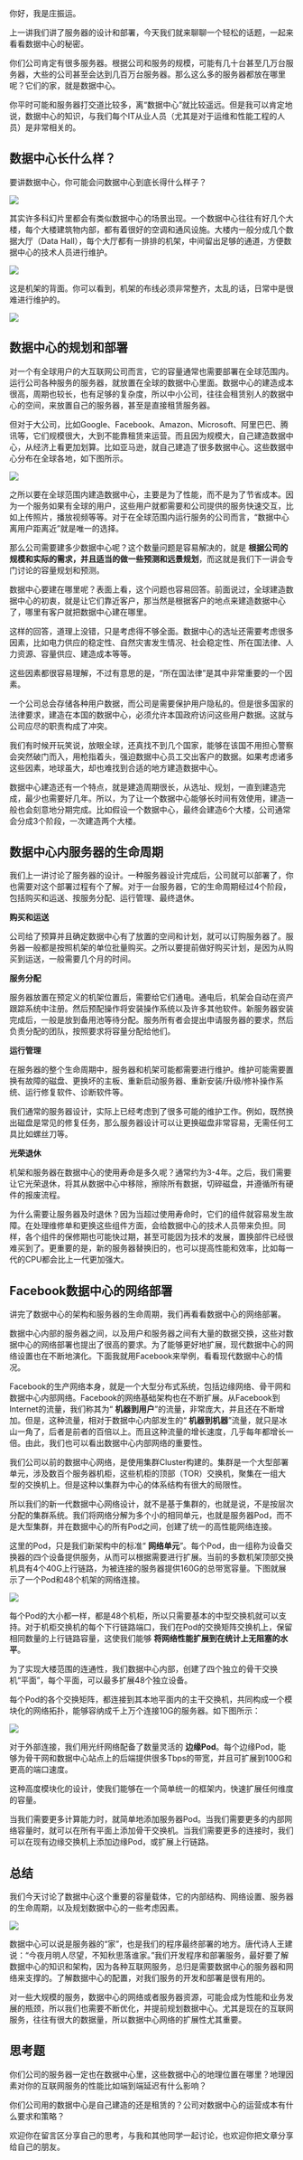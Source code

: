 你好，我是庄振运。

上一讲我们讲了服务器的设计和部署，今天我们就来聊聊一个轻松的话题，一起来看看数据中心的秘密。

你们公司肯定有很多服务器。根据公司和服务的规模，可能有几十台甚至几万台服务器，大些的公司甚至会达到几百万台服务器。那么这么多的服务器都放在哪里呢？它们的家，就是数据中心。

你平时可能和服务器打交道比较多，离“数据中心”就比较遥远。但是我可以肯定地说，数据中心的知识，与我们每个IT从业人员（尤其是对于运维和性能工程的人员）是非常相关的。

## 数据中心长什么样？

要讲数据中心，你可能会问数据中心到底长得什么样子？

![](https://static001.geekbang.org/resource/image/bb/45/bb828338451afc96bd56694422e25e45.png?wh=1142*571)

其实许多科幻片里都会有类似数据中心的场景出现。一个数据中心往往有好几个大楼，每个大楼建筑物内部，都有着很好的空调和通风设施。大楼内一般分成几个数据大厅（Data Hall），每个大厅都有一排排的机架，中间留出足够的通道，方便数据中心的技术人员进行维护。

![](https://static001.geekbang.org/resource/image/2b/0e/2b2ebaa87efdadd4f08ea5c2dfd05f0e.png?wh=1500*844)

这是机架的背面。你可以看到，机架的布线必须非常整齐，太乱的话，日常中是很难进行维护的。

![](https://static001.geekbang.org/resource/image/d5/ae/d580da6eb89261d102f994d8411542ae.png?wh=1142*642)

## 数据中心的规划和部署

对一个有全球用户的大互联网公司而言，它的容量通常也需要部署在全球范围内。运行公司各种服务的服务器，就放置在全球的数据中心里面。数据中心的建造成本很高，周期也较长，也有足够的复杂度，所以中小公司，往往会租赁别人的数据中心的空间，来放置自己的服务器，甚至是直接租赁服务器。

但对于大公司，比如Google、Facebook、Amazon、Microsoft、阿里巴巴、腾讯等，它们规模很大，大到不能靠租赁来运营。而且因为规模大，自己建造数据中心，从经济上看更加划算。比如亚马逊，就自己建造了很多数据中心。这些数据中心分布在全球各地，如下图所示。

![](https://static001.geekbang.org/resource/image/a8/e7/a8c407cb167bf1bfe8e61f49109dfce7.png?wh=1500*917)

之所以要在全球范围内建造数据中心，主要是为了性能，而不是为了节省成本。因为一个服务如果有全球的用户，这些用户就都需要和公司提供的服务快速交互，比如上传照片，播放视频等等。对于在全球范围内运行服务的公司而言，“数据中心离用户距离近”就是唯一的选择。

那么公司需要建多少数据中心呢？这个数量问题是容易解决的，就是 **根据公司的规模和实际的需求，并且适当的做一些预测和远景规划**，而这就是我们下一讲会专门讨论的容量规划和预测。

数据中心要建在哪里呢？表面上看，这个问题也容易回答。前面说过，全球建造数据中心的初衷，就是让它们靠近客户，那当然是根据客户的地点来建造数据中心了，哪里有客户就把数据中心建在哪里。

这样的回答，道理上没错，只是考虑得不够全面。数据中心的选址还需要考虑很多因素，比如电力供应的稳定性、自然灾害发生情况、社会稳定性、所在国法律、人力资源、容量供应、建造成本等等。

这些因素都很容易理解，不过有意思的是，“所在国法律”是其中非常重要的一个因素。

一个公司总会存储各种用户数据，而公司是需要保护用户隐私的。但是很多国家的法律要求，建造在本国的数据中心，必须允许本国政府访问这些用户数据。这就与公司应尽的职责构成了冲突。

我们有时候开玩笑说，放眼全球，还真找不到几个国家，能够在该国不用担心警察会突然破门而入，用枪指着头，强迫数据中心员工交出客户的数据。如果考虑诸多这些因素，地球虽大，却也难找到合适的地方建造数据中心。

数据中心建造还有一个特点，就是建造周期很长，从选址、规划，一直到建造完成，最少也需要好几年。所以，为了让一个数据中心能够长时间有效使用，建造一般也会刻意地分期完成。比如假设一个数据中心，最终会建造6个大楼，公司通常会分成3个阶段，一次建造两个大楼。

## 数据中心内服务器的生命周期

我们上一讲讨论了服务器的设计。一种服务器设计完成后，公司就可以部署了，你也需要对这个部署过程有个了解。对于一台服务器，它的生命周期经过4个阶段，包括购买和运送、按服务分配、运行管理、最终退休。

**购买和运送**

公司给了预算并且确定数据中心有了放置的空间和计划，就可以订购服务器了。服务器一般都是按照机架的单位批量购买。之所以要提前做好购买计划，是因为从购买到运送，一般需要几个月的时间。

**服务分配**

服务器放置在预定义的机架位置后，需要给它们通电。通电后，机架会自动在资产跟踪系统中注册。然后预配操作将安装操作系统以及许多其他软件。新服务器安装完成后，一般是放到备用池等待分配。服务所有者会提出申请服务器的要求，然后负责分配的团队，按照要求将容量分配给他们。

**运行管理**

在服务器的整个生命周期中，服务器和机架可能都需要进行维护。维护可能需要置换有故障的磁盘、更换坏的主板、重新启动服务器、重新安装/升级/修补操作系统、运行修复软件、诊断软件等。

我们通常的服务器设计，实际上已经考虑到了很多可能的维护工作。例如，既然换出磁盘是常见的修复任务，那么服务器设计可以让更换磁盘非常容易，无需任何工具比如螺丝刀等。

**光荣退休**

机架和服务器在数据中心的使用寿命是多久呢？通常约为3-4年。之后，我们需要让它光荣退休，将其从数据中心中移除，擦除所有数据，切碎磁盘，并遵循所有硬件的报废流程。

为什么需要让服务器及时退休？因为当超过使用寿命时，它们的组件就容易发生故障。在处理维修单和更换这些组件方面，会给数据中心的技术人员带来负担。同样，各个组件的保修期也可能快过期，甚至可能因为技术的发展，置换部件已经很难买到了。更重要的是，新的服务器替换旧的，也可以提高性能和效率，比如每一代的CPU都会比上一代更加强大。

## Facebook数据中心的网络部署

讲完了数据中心的架构和服务器的生命周期，我们再看看数据中心的网络部署。

数据中心内部的服务器之间，以及用户和服务器之间有大量的数据交换，这些对数据中心的网络部署也提出了很高的要求。为了能够更好地扩展，现代数据中心的网络设置也在不断地演化。下面我就用Facebook来举例，看看现代数据中心的情况。

Facebook的生产网络本身，就是一个大型分布式系统，包括边缘网络、骨干网和数据中心内部网络。Facebook的网络基础架构也在不断扩展。从Facebook到Internet的流量，我们称其为“ **机器到用户**”的流量，非常庞大，并且还在不断增加。但是，这种流量，相对于数据中心内部发生的“ **机器到机器**”流量，就只是冰山一角了，后者是前者的百倍以上。而且这种流量的增长速度，几乎每年都增长一倍。由此，我们也可以看出数据中心内部网络的重要性。

我们公司以前的数据中心网络，是使用集群Cluster构建的。集群是一个大型部署单元，涉及数百个服务器机柜，这些机柜的顶部（TOR）交换机，聚集在一组大型的交换机上。但是这种以集群为中心的体系结构有很大的局限性。

所以我们的新一代数据中心网络设计，就不是基于集群的，也就是说，不是按层次分配的集群系统。我们将网络分解为多个小的相同单元，也就是服务器Pod，而不是大型集群，并在数据中心的所有Pod之间，创建了统一的高性能网络连接。

这里的Pod，只是我们新架构中的标准“ **网络单元**”。每个Pod，由一组称为设备交换器的四个设备提供服务，从而可以根据需要进行扩展。当前的多数机架顶部交换机具有4个40G上行链路，为被连接的服务器提供160G的总带宽容量。下图就展示了一个Pod和48个机架的网络连接。

![](https://static001.geekbang.org/resource/image/47/06/471217886c8df796e77ead47ee6ef306.png?wh=1813*1292)

每个Pod的大小都一样，都是48个机柜，所以只需要基本的中型交换机就可以支持。对于机柜交换机的每个下行链路端口，我们在Pod的交换矩阵交换机上，保留相同数量的上行链路容量，这使我们能够 **将网络性能扩展到在统计上无阻塞的水平**。

为了实现大楼范围的连通性，我们数据中心内部，创建了四个独立的骨干交换机“平面”，每个平面，可以最多扩展48个独立设备。

每个Pod的各个交换矩阵，都连接到其本地平面内的主干交换机，共同构成一个模块化的网络拓扑，能够容纳成千上万个连接10G的服务器。如下图所示：

![](https://static001.geekbang.org/resource/image/ad/6b/add2ab671fbbbae972439e8510eb076b.png?wh=2077*1650)

对于外部连接，我们用光纤网络配备了数量灵活的 **边缘Pod**。每个边缘Pod，能够为骨干网和数据中心站点上的后端提供很多Tbps的带宽，并且可扩展到100G和更高的端口速度。

这种高度模块化的设计，使我们能够在一个简单统一的框架内，快速扩展任何维度的容量。

当我们需要更多计算能力时，就简单地添加服务器Pod。当我们需要更多的内部网络容量时，就可以在所有平面上添加骨干交换机。当我们需要更多的连接时，我们可以在现有边缘交换机上添加边缘Pod，或扩展上行链路。

## 总结

我们今天讨论了数据中心这个重要的容量载体，它的内部结构、网络设置、服务器的生命周期，以及规划数据中心的一些考虑因素。

![](https://static001.geekbang.org/resource/image/1c/58/1c392088ad67ec3085616c50f4e59958.png?wh=2137*1659)

数据中心可以说是服务器的“家”，也是我们的程序最终部署的地方。唐代诗人王建说：“今夜月明人尽望，不知秋思落谁家。”我们开发程序和部署服务，最好要了解数据中心的知识和架构，因为各种互联网服务，总归是需要数据中心的服务器和网络来支撑的。了解数据中心的配置，对我们服务的开发和部署是很有用的。

对一些大规模的服务，数据中心的网络或者服务器资源，可能会成为性能和业务发展的瓶颈，所以我们也需要不断优化，并提前规划数据中心。尤其是现在的互联网服务，往往有很大的数据量，所以数据中心网络的扩展性尤其重要。

## 思考题

你们公司的服务器一定也在数据中心里，这些数据中心的地理位置在哪里？地理因素对你的互联网服务的性能比如端到端延迟有什么影响？

你们公司用的数据中心是自己建造的还是租赁的？公司对数据中心的运营成本有什么要求和策略？

欢迎你在留言区分享自己的思考，与我和其他同学一起讨论，也欢迎你把文章分享给自己的朋友。